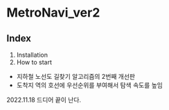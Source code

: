 # MetroNavi_ver2

## Index
1. Installation
2. How to start

- 지하철 노선도 길찾기 알고리즘의 2번째 개선판
- 도착지 역의 호선에 우선순위를 부여해서 탐색 속도를 높임

2022.11.18 드디어 끝이 난다.
